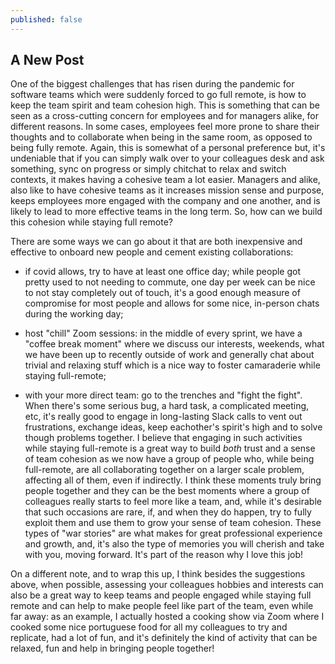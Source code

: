 ```yaml
---
published: false
---
```

## A New Post

One of the biggest challenges that has risen during the pandemic for software teams which were suddenly forced to go full remote, is how to keep the team spirit and team cohesion high. This is something that can be seen as a cross-cutting concern for employees and for managers alike, for different reasons. 
In some cases, employees feel more prone to share their thoughts and to collaborate when being in the same room, as opposed to being fully remote. Again, this is somewhat of a personal preference but, it's undeniable that if you can simply walk over to your colleagues desk and ask something, sync on progress or simply chitchat to relax and switch contexts, it makes having a cohesive team a lot easier.
Managers and alike, also like to have cohesive teams as it increases mission sense and purpose, keeps employees more engaged with the company and one another, and is likely to lead to more effective teams in the long term.
So, how can we build this cohesion while staying full remote?

There are some ways we can go about it that are both inexpensive and effective to onboard new people and cement existing collaborations:

- if covid allows, try to have at least one office day; while people got pretty used to not needing to commute, one day per week can be nice to not stay completely out of touch, it's a good enough measure of compromise for most people and allows for some nice, in-person chats during the working day;

- host "chill" Zoom sessions: in the middle of every sprint, we have a "coffee break moment" where we discuss our interests, weekends, what we have been up to recently outside of work and generally chat about trivial and relaxing stuff which is a nice way to foster camaraderie while staying full-remote;

- with your more direct team: go to the trenches and "fight the fight". When there's some serious bug, a hard task, a complicated meeting, etc, it's really good to engage in long-lasting Slack calls to vent out frustrations, exchange ideas, keep eachother's spirit's high and to solve though problems together. I believe that engaging in such activities while staying full-remote is a great way to build _both_ trust and a sense of team cohesion as we now have a group of people who, while being full-remote, are all collaborating together on a larger scale problem, affecting all of them, even if indirectly. I think these moments truly bring people together and they can be the best moments where a group of colleagues really starts to feel more like a team, and, while it's desirable that such occasions are rare, if, and when they do happen, try to fully exploit them and use them to grow your sense of team cohesion.
These types of "war stories" are what makes for great professional experience and growth, and, it's also the type of memories you will cherish and take with you, moving forward. It's part of the reason why I love this job! 

On a different note, and to wrap this up, I think besides the suggestions above, when possible, assessing your colleagues hobbies and interests can also be a great way to keep teams and people engaged while staying full remote and can help to make people feel like part of the team, even while far away: as an example, I actually hosted a cooking show via Zoom where I cooked some nice portuguese food for all my colleagues to try and replicate, had a lot of fun, and it's definitely the kind of activity that can be relaxed, fun and help in bringing people together!